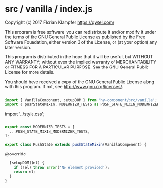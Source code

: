 # src / vanilla / index.js
Copyright (c) 2017 Florian Klampfer <https://qwtel.com/>

This program is free software: you can redistribute it and/or modify
it under the terms of the GNU General Public License as published by
the Free Software Foundation, either version 3 of the License, or
(at your option) any later version.

This program is distributed in the hope that it will be useful,
but WITHOUT ANY WARRANTY; without even the implied warranty of
MERCHANTABILITY or FITNESS FOR A PARTICULAR PURPOSE.  See the
GNU General Public License for more details.

You should have received a copy of the GNU General Public License
along with this program.  If not, see <http://www.gnu.org/licenses/>.


```js

import { VanillaComponent, setupDOM } from 'hy-component/src/vanilla';
import { pushStateMixin, MODERNIZR_TESTS as PUSH_STATE_MIXIN_MODERNIZER_TESTS } from '../mixin';
```

import '../style.css';


```js

export const MODERNIZR_TESTS = [
  ...PUSH_STATE_MIXIN_MODERNIZER_TESTS,
];

export class PushState extends pushStateMixin(VanillaComponent) {
```

@override


```js
  [setupDOM](el) {
    if (!el) throw Error('No element provided');
    return el;
  }
}
```


